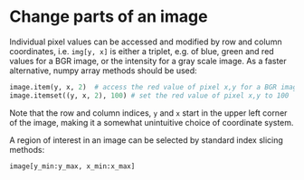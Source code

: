 # Change parts of an image

Individual pixel values can be accessed and modified by row and column coordinates, i.e.
```img[y, x]``` is either a triplet, e.g. of blue, green and red values for a BGR image, or the intensity for a gray scale image. As a faster alternative, numpy array methods should be used:
 
```python
image.item(y, x, 2)  # access the red value of pixel x,y for a BGR image
image.itemset((y, x, 2), 100) # set the red value of pixel x,y to 100
```

Note that the row and column indices, ```y``` and ```x``` start in the upper left corner of the image, making it a somewhat unintuitive choice of coordinate system.

A region of interest in an image can be selected by standard index slicing methods:

```python
image[y_min:y_max, x_min:x_max]
```
